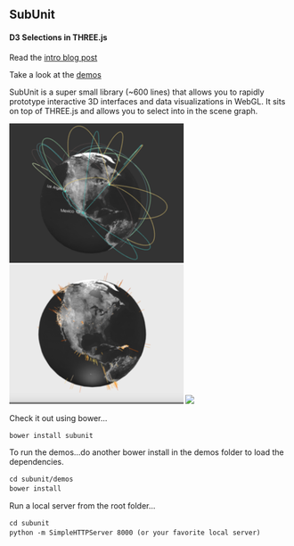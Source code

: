 <h2>SubUnit</h2>
<h4>D3 Selections in THREE.js</h4>

Read the [intro blog post](http://www.delimited.io/blog/2015/1/21/selections-in-threejs)

Take a look at the [demos](http://www.delimited.io/demos)

SubUnit is a super small library (~600 lines) that allows you to rapidly prototype interactive 3D interfaces and data visualizations in WebGL. It sits on top of THREE.js and allows you to select into in the scene graph.

<img src="img/arcs.png" height="250px"/>
<img src="img/earthquakes.png" height="250px"/>
<img src="img/zombies.png" height="250px"/>

Check it out using bower...

```html
bower install subunit
```

To run the demos...do another bower install in the demos folder to load the dependencies.

```html
cd subunit/demos
bower install
```
Run a local server from the root folder...

```html
cd subunit
python -m SimpleHTTPServer 8000 (or your favorite local server)
```
